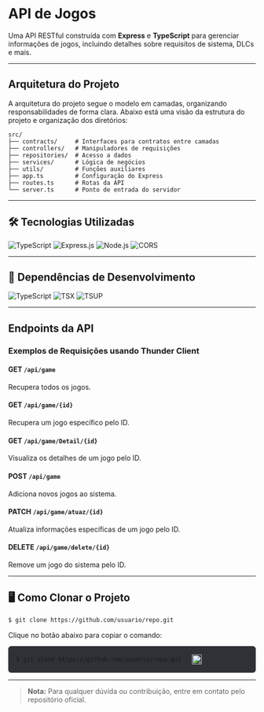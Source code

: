 # API de Jogos

Uma API RESTful construída com **Express** e **TypeScript** para gerenciar informações de jogos, incluindo detalhes sobre requisitos de sistema, DLCs e mais.

---

## Arquitetura do Projeto

A arquitetura do projeto segue o modelo em camadas, organizando responsabilidades de forma clara. Abaixo está uma visão da estrutura do projeto e organização dos diretórios:

```
src/
├── contracts/     # Interfaces para contratos entre camadas
├── controllers/   # Manipuladores de requisições
├── repositories/  # Acesso a dados
├── services/      # Lógica de negócios
├── utils/         # Funções auxiliares
├── app.ts         # Configuração do Express
├── routes.ts      # Rotas da API
└── server.ts      # Ponto de entrada do servidor
```

---

## 🛠 Tecnologias Utilizadas

![TypeScript](https://img.shields.io/badge/TypeScript-2F3136?style=for-the-badge&logo=typescript)
![Express.js](https://img.shields.io/badge/Express.js-2F3136?style=for-the-badge&logo=express)
![Node.js](https://img.shields.io/badge/Node.js-2F3136?style=for-the-badge&logo=node.js)
![CORS](https://img.shields.io/badge/CORS-2F3136?style=for-the-badge)

---

## 🔧 Dependências de Desenvolvimento

![TypeScript](https://img.shields.io/badge/TypeScript-2F3136?style=for-the-badge&logo=typescript)
![TSX](https://img.shields.io/badge/TSX-2F3136?style=for-the-badge&logo=react)
![TSUP](https://img.shields.io/badge/TSUP-2F3136?style=for-the-badge&logo=typescript)

---

## Endpoints da API

### Exemplos de Requisições usando Thunder Client

#### **GET** `/api/game`
Recupera todos os jogos.

#### **GET** `/api/game/{id}`
Recupera um jogo específico pelo ID.

#### **GET** `/api/game/Detail/{id}`
Visualiza os detalhes de um jogo pelo ID.

#### **POST** `/api/game`
Adiciona novos jogos ao sistema.

#### **PATCH** `/api/game/atuaz/{id}`
Atualiza informações específicas de um jogo pelo ID.

#### **DELETE** `/api/game/delete/{id}`
Remove um jogo do sistema pelo ID.

---

## 🖥️ Como Clonar o Projeto

```bash
$ git clone https://github.com/usuario/repo.git
```

Clique no botão abaixo para copiar o comando:

<div style="display: flex; align-items: center; background-color: #2F3136; padding: 16px; border-radius: 6px;">
  <code>$ git clone https://github.com/usuario/repo.git</code>
  <button onclick="navigator.clipboard.writeText('git clone https://github.com/usuario/repo.git')" style="margin-left: 16px; background: none; border: none; cursor: pointer;">
    <img width="20" src="https://img.icons8.com/material-outlined/24/000000/copy.png" alt="copy icon">
  </button>
</div>

---

> **Nota:** Para qualquer dúvida ou contribuição, entre em contato pelo repositório oficial.

